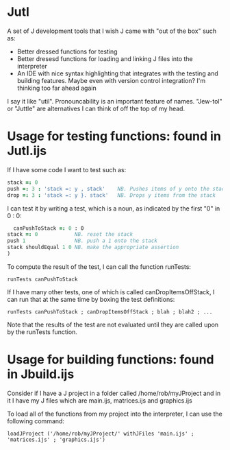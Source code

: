 # Jutl
A set of J development tools that I wish J came with "out of the box" such as:

- Better dressed functions for testing
- Better dresesd functions for loading and linking J files into the interpreter
- An IDE with nice syntax highlighting that integrates with the testing and building features. Maybe even with version control integration? I'm thinking too far ahead again

I say it like "util". Pronouncability is an important feature of names. "Jew-tol" or "Juttle" are alternatives I can think of off the top of my head. 

# Usage for testing functions: found in Jutl.ijs

If I have some code I want to test such as:

```J
stack =: 0
push =: 3 : 'stack =: y , stack' 	NB. Pushes items of y onto the stack
drop =: 3 : 'stack =: y }. stack' 	NB. Drops y items from the stack
```

I can test it by writing a test, which is a noun, as indicated by the first "0" in 0 : 0:


```J
  canPushToStack =: 0 : 0
stack =: 0            NB. reset the stack
push 1                NB. push a 1 onto the stack
stack shouldEqual 1 0 NB. make the appropriate assertion
)
```

To compute the result of the test, I can call the function runTests:

`runTests canPushToStack`

If I have many other tests, one of which is called canDropItemsOffStack, I can run that at the same time by boxing the test definitions:

`runTests canPushToStack ; canDropItemsOffStack ; blah ; blah2 ; ...`

Note that the results of the test are not evaluated until they are called upon by the runTests function.

# Usage for building functions: found in Jbuild.ijs

Consider if I have a J project in a folder called /home/rob/myJProject and in it I have my J files which are main.ijs, matrices.ijs and graphics.ijs

To load all of the functions from my project into the interpreter, I can use the following command:

`loadJProject ('/home/rob/myJProject/' withJFiles 'main.ijs' ; 'matrices.ijs' ; 'graphics.ijs')`
